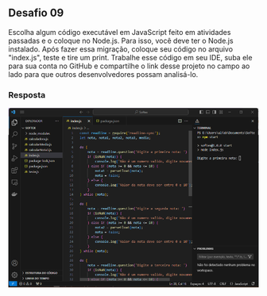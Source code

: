 ## Desafio 09

Escolha algum código executável em JavaScript feito em atividades passadas e o coloque no Node.js. Para isso, você deve ter o Node.js instalado. Após fazer essa migração, coloque seu código no arquivo "index.js", teste e tire um print.
Trabalhe esse código em seu IDE, suba ele para sua conta no GitHub e compartilhe o link desse projeto no campo ao
lado para que outros desenvolvedores possam analisá-lo.

### Resposta

<img src = "img/node.png">
